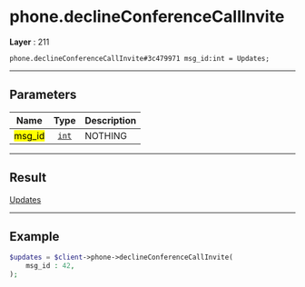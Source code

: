 # phone.declineConferenceCallInvite

**Layer** : 211

```tl
phone.declineConferenceCallInvite#3c479971 msg_id:int = Updates;
```

---

## Parameters

| Name | Type | Description |
| :---: | :---: | :--- |
| <mark>msg_id</mark> | [`int`](type/int) | NOTHING |

---

## Result

[Updates](type/Updates)

---

## Example

```php
$updates = $client->phone->declineConferenceCallInvite(
	msg_id : 42,
);
```